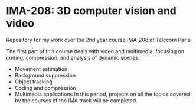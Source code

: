 # IMA-208: 3D computer vision and video
Repository for my work over the 2nd year course IMA-208 at Télécom Paris

The first part of this course deals with video and multimedia, focusing on coding, compression, and analysis of dynamic scenes:
- Movement estimation
- Background suppression
- Object tracking
- Coding and compression
- Multimedia applications In this period, projects on all the topics covered by the courses of the IMA track will be completed.
